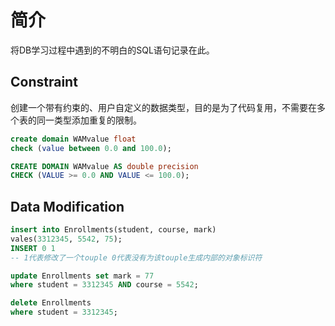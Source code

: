 # 简介
将DB学习过程中遇到的不明白的SQL语句记录在此。

## Constraint
创建一个带有约束的、用户自定义的数据类型，目的是为了代码复用，不需要在多个表的同一类型添加重复的限制。
```sql
create domain WAMvalue float
check (value between 0.0 and 100.0);

CREATE DOMAIN WAMvalue AS double precision
CHECK (VALUE >= 0.0 AND VALUE <= 100.0);
``` 

## Data Modification
```sql
insert into Enrollments(student, course, mark)
vales(3312345, 5542, 75);
INSERT 0 1
-- 1代表修改了一个touple 0代表没有为该touple生成内部的对象标识符

update Enrollments set mark = 77
where student = 3312345 AND course = 5542;

delete Enrollments
where student = 3312345;
``` 